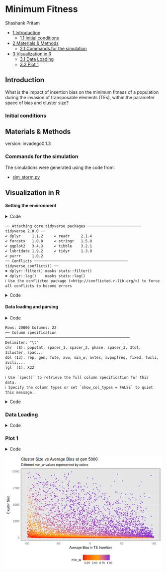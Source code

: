 # Minimum Fitness
Shashank Pritam

- [<span class="toc-section-number">1</span>
  Introduction](#introduction)
  - [<span class="toc-section-number">1.1</span> Initial
    conditions](#initial-conditions)
- [<span class="toc-section-number">2</span> Materials &
  Methods](#materials-methods)
  - [<span class="toc-section-number">2.1</span> Commands for the
    simulation](#commands-for-the-simulation)
- [<span class="toc-section-number">3</span> Visualization in
  R](#visualization-in-r)
  - [<span class="toc-section-number">3.1</span> Data
    Loading](#data-loading)
  - [<span class="toc-section-number">3.2</span> Plot 1](#plot-1)

## Introduction

What is the impact of insertion bias on the minimum fitness of a
population during the invasion of transposable elements (TEs), within
the parameter space of bias and cluster size?

### Initial conditions

## Materials & Methods

version: invadego0.1.3

### Commands for the simulation

The simulations were generated using the code from:

- [sim_storm.py](./Simulation-Results_Files/simulation_storm/sim_storm.py)

## Visualization in R

#### Setting the environment

<details>
<summary>Code</summary>

``` r
library(tidyverse)
```

</details>

    ── Attaching core tidyverse packages ──────────────────────── tidyverse 2.0.0 ──
    ✔ dplyr     1.1.2     ✔ readr     2.1.4
    ✔ forcats   1.0.0     ✔ stringr   1.5.0
    ✔ ggplot2   3.4.3     ✔ tibble    3.2.1
    ✔ lubridate 1.9.2     ✔ tidyr     1.3.0
    ✔ purrr     1.0.2     
    ── Conflicts ────────────────────────────────────────── tidyverse_conflicts() ──
    ✖ dplyr::filter() masks stats::filter()
    ✖ dplyr::lag()    masks stats::lag()
    ℹ Use the conflicted package (<http://conflicted.r-lib.org/>) to force all conflicts to become errors

<details>
<summary>Code</summary>

``` r
library(ggplot2)
theme_set(theme_bw())
```

</details>

#### Data loading and parsing

<details>
<summary>Code</summary>

``` r
# Define and load DataFrame with column names
column_names <- c("rep", "gen", "popstat", "spacer_1", "fwte", "avw", "min_w", "avtes", "avpopfreq", "fixed", "spacer_2", "phase", "fwcli", "avcli", "fixcli", "spacer_3", "avbias", "3tot", "3cluster", "spacer_4", "sampleid")
df <- read_delim('/home/shashankp/Documents/Insertion-Bias-TE/Simulation-Results_Files/simulation_storm/23thAug23at110646PM/combined.txt', delim='\t', col_names = column_names)
```

</details>

    Rows: 20000 Columns: 22
    ── Column specification ────────────────────────────────────────────────────────
    Delimiter: "\t"
    chr  (8): popstat, spacer_1, spacer_2, phase, spacer_3, 3tot, 3cluster, spac...
    dbl (13): rep, gen, fwte, avw, min_w, avtes, avpopfreq, fixed, fwcli, avcli,...
    lgl  (1): X22

    ℹ Use `spec()` to retrieve the full column specification for this data.
    ℹ Specify the column types or set `show_col_types = FALSE` to quiet this message.

<details>
<summary>Code</summary>

``` r
# Convert specific columns to numeric
numeric_columns <- c("rep", "gen", "fwte", "avw", "min_w", "avtes", "avpopfreq", "fixed", "fwcli", "avcli", "fixcli", "avbias", "sampleid")
df[numeric_columns] <- lapply(df[numeric_columns], as.numeric)
```

</details>

### Data Loading

<details>
<summary>Code</summary>

``` r
# Define color gradient functions
color.gradient <- function(x, colors=c("#D7191C","#FDAE61","#A6D96A","#1A9641"), colsteps=100) { colorRampPalette(colors) (colsteps) [ findInterval(x, seq(min(df$min_w),1.0, length.out=colsteps)) ] }

# Assign colors based on the 'min_w' column
df$col <- color.gradient(df$min_w)
df[df$popstat == "fail-0",]$col <- "grey"
df$col <- as.factor(df$col)

# Create and plot the ggplot object
# Subset the data for gen 5000
df_gen_5000 <- df[df$gen == 5000,]
```

</details>

### Plot 1

<details>
<summary>Code</summary>

``` r
g_avbias_cluster_size <- ggplot(df_gen_5000, aes(x = avbias, y = sampleid, color = min_w)) +
  geom_point(alpha = 0.7, size = 0.8) +
  ylab("Cluster Size") +
  xlab("Average Bias in TE Insertion") +
  labs(
    title = "Cluster Size vs Average Bias at gen 5000",
    subtitle = "Different min_w values represented by colors"
  ) +
  scale_color_gradient2(
    name = "min_w",
    low = "red", 
    mid = "orange", 
    high = "blue", 
    midpoint = median(df_gen_5000$min_w, na.rm = TRUE)
  ) +
  theme_minimal() +
  theme(
    legend.position = "bottom", 
    panel.background = element_rect(fill = "grey90")
  )

# Display the plot
print(g_avbias_cluster_size)
```

</details>

![](sim_storm_minm_fit_files/figure-commonmark/unnamed-chunk-4-1.png)
